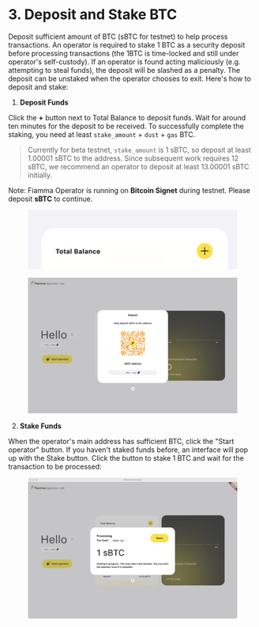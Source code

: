 # 3. Deposit and Stake BTC

Deposit sufficient amount of BTC (sBTC for testnet) to help process transactions. An operator is required to stake 1 BTC as a security deposit before processing transactions (the 1BTC is time-locked and still under operator's self-custody). If an operator is found acting maliciously (e.g. attempting to steal funds), the deposit will be slashed as a penalty. The deposit can be unstaked when the operator chooses to exit. Here's how to deposit and stake:

1. **Deposit Funds**

Click the **+** button next to Total Balance to deposit funds. Wait for around ten minutes for the deposit to be received. To successfully complete the staking, you need at least `stake_amount` + `dust` + `gas` BTC.

> Currently for beta testnet, `stake_amount` is 1 sBTC, so deposit at least 1.00001 sBTC to the address. Since subsequent work requires 12 sBTC, we recommend an operator to deposit at least 13.00001 sBTC initially.

Note: Fiamma Operator is running on **Bitcoin Signet** during testnet. Please deposit **sBTC** to continue.

<figure><img src="../../../../../../.gitbook/assets/image (8).png" alt=""><figcaption></figcaption></figure>

<figure><img src="../../../../../../.gitbook/assets/image (9).png" alt=""><figcaption></figcaption></figure>

2. **Stake Funds**

When the operator's main address has sufficient BTC, click the "Start operator" button. If you haven't staked funds before, an interface will pop up with the Stake button. Click the button to stake 1 BTC and wait for the transaction to be processed:

<figure><img src="../../../../../../.gitbook/assets/image (10).png" alt=""><figcaption></figcaption></figure>
